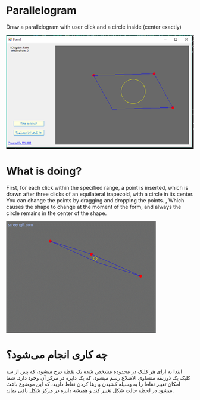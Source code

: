 # Parallelogram
Draw a parallelogram with user click and a circle inside (center exactly)


![image](https://github.com/majidh1/Parallelogram/blob/master/assets/Screen.png?raw=true)


# What is doing?

First, for each click within the specified range, a point is inserted, which is drawn after three clicks of an equilateral trapezoid, with a circle in its center. You can change the points by dragging and dropping the points. , Which causes the shape to change at the moment of the form, and always the circle remains in the center of the shape.

![image](https://github.com/majidh1/Parallelogram/blob/master/assets/ScreenGif.gif?raw=true)

# چه کاری انجام می‌شود؟

ابتدا به ازای هر کلیک در محدوده مشخص شده یک نقطه درج میشود، که پس از سه کلیک یک ذوزنقه متساوی الاضلاع رسم میشود، که یک دایره در مرکز آن وجود دارد. شما امکان تغییر نقاط را به وسیله کشیدن و رها کردن نقاط دارید، که این موضوع باعث میشود در لحظه حالت شکل تغییر کند و همیشه دایره در مرکز شکل باقی بماند.
